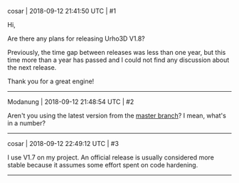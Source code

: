 cosar | 2018-09-12 21:41:50 UTC | #1

Hi,

Are there any plans for releasing Urho3D V1.8?

Previously, the time gap between releases was less than one year, but this time more than a year has passed and I could not find any discussion about the next release.

Thank you for a great engine!

-------------------------

Modanung | 2018-09-12 21:48:54 UTC | #2

Aren't you using the latest version from the [master branch](https://github.com/urho3d/Urho3D/tree/master/)?
I mean, what's in a number?

-------------------------

cosar | 2018-09-12 22:49:12 UTC | #3

I use V1.7 on my project.
An official release is usually considered more stable because it assumes some effort spent on code hardening.

-------------------------


